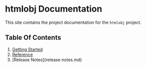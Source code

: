 # htmlobj Documentation

This site contains the project documentation for the
`htmlobj` project.


## Table Of Contents

  1. [Getting Started](getting_started.md)
  1. [Reference](reference.md)
  1. [Release Notes](release notes.md)
